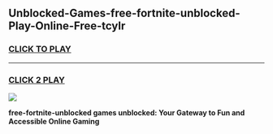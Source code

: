 
## Unblocked-Games-free-fortnite-unblocked-Play-Online-Free-tcylr
<h3>
<a href="https://premium76.site?title=free-fortnite-unblocked&ref=26A">CLICK TO PLAY</a></h3>
<hr>

<h3>
<a href="https://premium76.site?title=free-fortnite-unblocked&ref=26A">CLICK 2 PLAY</a>
  
</h3>

<a href="https://premium76.site?title=free-fortnite-unblocked&ref=26A"><img src="https://clearcache.store/games.png"></a>


**free-fortnite-unblocked games unblocked: Your Gateway to Fun and Accessible Online Gaming**
